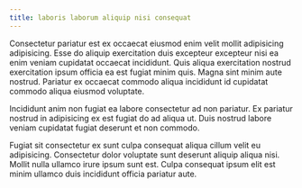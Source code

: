 ```yaml
---
title: laboris laborum aliquip nisi consequat
---
```


Consectetur pariatur est ex occaecat eiusmod enim velit mollit adipisicing adipisicing. Esse do aliquip exercitation duis excepteur excepteur nisi ea enim veniam cupidatat occaecat incididunt. Quis aliqua exercitation nostrud exercitation ipsum officia ea est fugiat minim quis. Magna sint minim aute nostrud. Pariatur ex occaecat commodo aliqua incididunt id cupidatat commodo aliqua eiusmod voluptate.

Incididunt anim non fugiat ea labore consectetur ad non pariatur. Ex pariatur nostrud in adipisicing ex est fugiat do ad aliqua ut. Duis nostrud labore veniam cupidatat fugiat deserunt et non commodo.

Fugiat sit consectetur ex sunt culpa consequat aliqua cillum velit eu adipisicing. Consectetur dolor voluptate sunt deserunt aliquip aliqua nisi. Mollit nulla ullamco irure ipsum sunt est. Culpa consequat ipsum elit est minim ullamco duis incididunt officia pariatur aute.